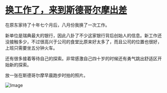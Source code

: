 # [换工作了，来到斯德哥尔摩出差](https://github.com/cufezhusy/cufezhusy.github.io/issues/17)

在原东家待了十年七个月后，八月份我换了一次工作。

新单位是瑞典最大的银行，因此八卦了不少这家银行背后创始人的信息。新工作还没接触多少，不过很高兴于公司的食堂比原来好太多了，而且公司的位置也很好，上班只需要坐五分钟火车。

还有很多接着等待自己的探索。非常感激自己四十岁的时候还有勇气跳出舒适区开始新的探索。

放一张在斯德哥尔摩早晨跑步时拍的照片。

![Image](https://github.com/user-attachments/assets/770c35f9-91fa-4486-ba4f-419923a44795)